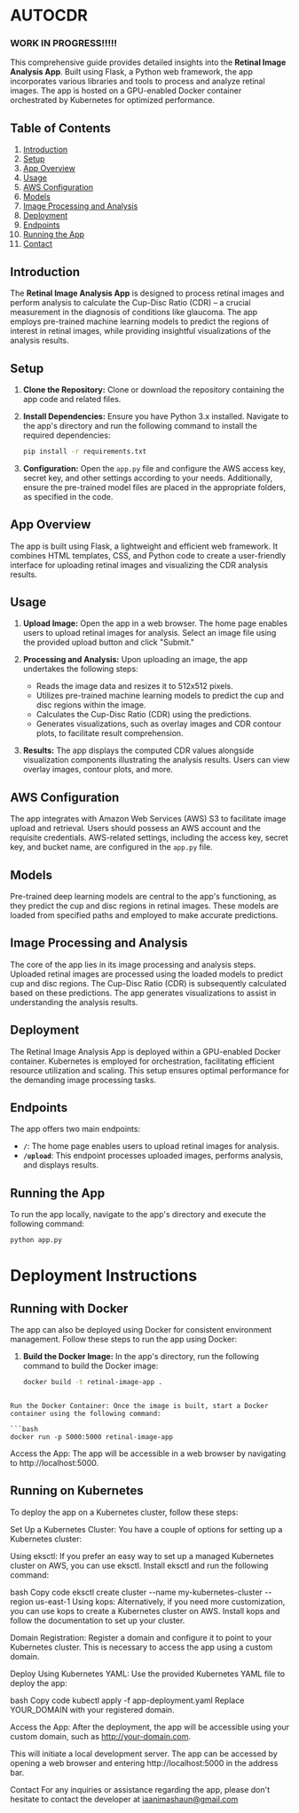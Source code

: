 # AUTOCDR

### WORK IN PROGRESS!!!!!

This comprehensive guide provides detailed insights into the **Retinal Image Analysis App**. Built using Flask, a Python web framework, the app incorporates various libraries and tools to process and analyze retinal images. The app is hosted on a GPU-enabled Docker container orchestrated by Kubernetes for optimized performance.

## Table of Contents

1. [Introduction](#introduction)
2. [Setup](#setup)
3. [App Overview](#app-overview)
4. [Usage](#usage)
5. [AWS Configuration](#aws-configuration)
6. [Models](#models)
7. [Image Processing and Analysis](#image-processing-and-analysis)
8. [Deployment](#deployment)
9. [Endpoints](#endpoints)
10. [Running the App](#running-the-app)
11. [Contact](#contact)

## Introduction

The **Retinal Image Analysis App** is designed to process retinal images and perform analysis to calculate the Cup-Disc Ratio (CDR) – a crucial measurement in the diagnosis of conditions like glaucoma. The app employs pre-trained machine learning models to predict the regions of interest in retinal images, while providing insightful visualizations of the analysis results.

## Setup

1. **Clone the Repository:** Clone or download the repository containing the app code and related files.

2. **Install Dependencies:** Ensure you have Python 3.x installed. Navigate to the app's directory and run the following command to install the required dependencies:

    ```bash
    pip install -r requirements.txt
    ```

3. **Configuration:** Open the `app.py` file and configure the AWS access key, secret key, and other settings according to your needs. Additionally, ensure the pre-trained model files are placed in the appropriate folders, as specified in the code.

## App Overview

The app is built using Flask, a lightweight and efficient web framework. It combines HTML templates, CSS, and Python code to create a user-friendly interface for uploading retinal images and visualizing the CDR analysis results.

## Usage

1. **Upload Image:** Open the app in a web browser. The home page enables users to upload retinal images for analysis. Select an image file using the provided upload button and click "Submit."

2. **Processing and Analysis:** Upon uploading an image, the app undertakes the following steps:
    - Reads the image data and resizes it to 512x512 pixels.
    - Utilizes pre-trained machine learning models to predict the cup and disc regions within the image.
    - Calculates the Cup-Disc Ratio (CDR) using the predictions.
    - Generates visualizations, such as overlay images and CDR contour plots, to facilitate result comprehension.

3. **Results:** The app displays the computed CDR values alongside visualization components illustrating the analysis results. Users can view overlay images, contour plots, and more.

## AWS Configuration

The app integrates with Amazon Web Services (AWS) S3 to facilitate image upload and retrieval. Users should possess an AWS account and the requisite credentials. AWS-related settings, including the access key, secret key, and bucket name, are configured in the `app.py` file.

## Models

Pre-trained deep learning models are central to the app's functioning, as they predict the cup and disc regions in retinal images. These models are loaded from specified paths and employed to make accurate predictions.

## Image Processing and Analysis

The core of the app lies in its image processing and analysis steps. Uploaded retinal images are processed using the loaded models to predict cup and disc regions. The Cup-Disc Ratio (CDR) is subsequently calculated based on these predictions. The app generates visualizations to assist in understanding the analysis results.

## Deployment

The Retinal Image Analysis App is deployed within a GPU-enabled Docker container. Kubernetes is employed for orchestration, facilitating efficient resource utilization and scaling. This setup ensures optimal performance for the demanding image processing tasks.

## Endpoints

The app offers two main endpoints:

- **`/`**: The home page enables users to upload retinal images for analysis.
- **`/upload`**: This endpoint processes uploaded images, performs analysis, and displays results.

## Running the App

To run the app locally, navigate to the app's directory and execute the following command:

```bash
python app.py
```



# Deployment Instructions

## Running with Docker

The app can also be deployed using Docker for consistent environment management. Follow these steps to run the app using Docker:

1. **Build the Docker Image:** In the app's directory, run the following command to build the Docker image:

   ```bash
   docker build -t retinal-image-app .
```

Run the Docker Container: Once the image is built, start a Docker container using the following command:

```bash
docker run -p 5000:5000 retinal-image-app
``````
Access the App: The app will be accessible in a web browser by navigating to http://localhost:5000.



## Running on Kubernetes
To deploy the app on a Kubernetes cluster, follow these steps:

Set Up a Kubernetes Cluster: You have a couple of options for setting up a Kubernetes cluster:

Using eksctl: If you prefer an easy way to set up a managed Kubernetes cluster on AWS, you can use eksctl. Install eksctl and run the following command:

bash
Copy code
eksctl create cluster --name my-kubernetes-cluster --region us-east-1
Using kops: Alternatively, if you need more customization, you can use kops to create a Kubernetes cluster on AWS. Install kops and follow the documentation to set up your cluster.

Domain Registration: Register a domain and configure it to point to your Kubernetes cluster. This is necessary to access the app using a custom domain.

Deploy Using Kubernetes YAML: Use the provided Kubernetes YAML file to deploy the app:

bash
Copy code
kubectl apply -f app-deployment.yaml
Replace YOUR_DOMAIN with your registered domain.

Access the App: After the deployment, the app will be accessible using your custom domain, such as http://your-domain.com.




This will initiate a local development server. The app can be accessed by opening a web browser and entering http://localhost:5000 in the address bar.

Contact
For any inquiries or assistance regarding the app, please don't hesitate to contact the developer at iaanimashaun@gmail.com

